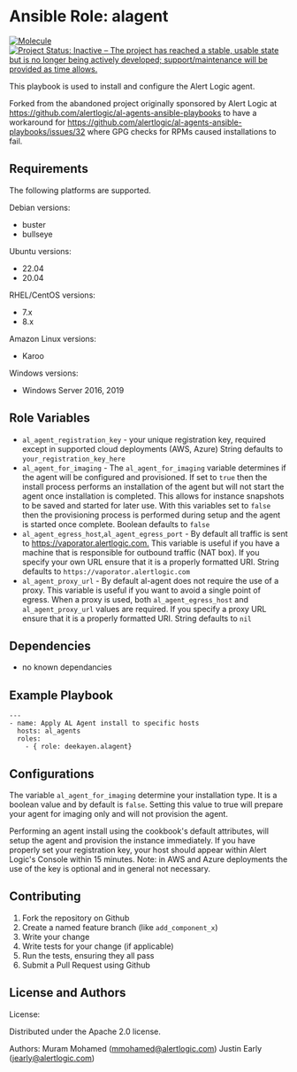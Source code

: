 # Ansible Role: alagent

[![Molecule](https://github.com/deekayen/al-agents-ansible-playbooks/actions/workflows/ci.yml/badge.svg)](https://github.com/deekayen/al-agents-ansible-playbooks/actions/workflows/ci.yml) [![Project Status: Inactive – The project has reached a stable, usable state but is no longer being actively developed; support/maintenance will be provided as time allows.](https://www.repostatus.org/badges/latest/inactive.svg)](https://www.repostatus.org/#inactive)

This playbook is used to install and configure the Alert Logic agent.

Forked from the abandoned project originally sponsored by Alert Logic at https://github.com/alertlogic/al-agents-ansible-playbooks to have a workaround for https://github.com/alertlogic/al-agents-ansible-playbooks/issues/32 where GPG checks for RPMs caused installations to fail.

## Requirements

The following platforms are supported.

Debian versions:

* buster
* bullseye

Ubuntu versions:

* 22.04
* 20.04

RHEL/CentOS versions:

* 7.x
* 8.x

Amazon Linux versions:

* Karoo

Windows versions:

* Windows Server 2016, 2019

## Role Variables

* `al_agent_registration_key` - your unique registration key, required except in supported cloud deployments (AWS, Azure) String defaults to `your_registration_key_here`
* `al_agent_for_imaging` - The `al_agent_for_imaging` variable determines if the agent will be configured and provisioned.  If  set to `true` then the install process performs an installation of the agent but will not start the agent once installation is completed.  This allows for instance snapshots to be saved and started for later use.  With this variables set to `false` then the provisioning process is performed during setup and the agent is started once complete.  Boolean defaults to `false`
* `al_agent_egress_host`,`al_agent_egress_port` - By default all traffic is sent to <https://vaporator.alertlogic.com.>  This variable is useful if you have a machine that is responsible for outbound traffic (NAT box).  If you specify your own URL ensure that it is a properly formatted URI.  String defaults to `https://vaporator.alertlogic.com`
* `al_agent_proxy_url` - By default al-agent does not require the use of a proxy.  This variable is useful if you want to avoid a single point of egress.  When a proxy is used, both `al_agent_egress_host` and `al_agent_proxy_url` values are required.  If you specify a proxy URL ensure that it is a properly formatted URI.  String defaults to `nil`

## Dependencies

* no known dependancies

## Example Playbook

    ---
    - name: Apply AL Agent install to specific hosts
      hosts: al_agents
      roles:
        - { role: deekayen.alagent}

## Configurations

The variable `al_agent_for_imaging` determine your installation type.  It is a boolean value and by default is `false`.  Setting this value to true will prepare your agent for imaging only and will not provision the agent.

Performing an agent install using the cookbook's default attributes, will setup the agent and provision the instance immediately. If you have properly set your registration key, your host should appear within Alert Logic's Console within 15 minutes. Note: in AWS and Azure deployments the use of the key is optional and in general not necessary.

## Contributing

1. Fork the repository on Github
2. Create a named feature branch (like `add_component_x`)
3. Write your change
4. Write tests for your change (if applicable)
5. Run the tests, ensuring they all pass
6. Submit a Pull Request using Github

## License and Authors

License:

Distributed under the Apache 2.0 license.

Authors:
Muram Mohamed (mmohamed@alertlogic.com)
Justin Early (jearly@alertlogic.com)
